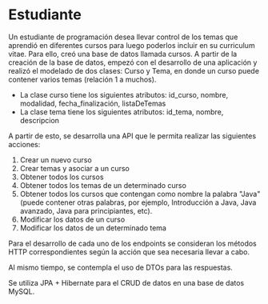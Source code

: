 # Estudiante 

Un estudiante de programación desea llevar control de los temas que aprendió en diferentes cursos para luego poderlos incluir en su curriculum vitae. Para ello, creó una base de datos llamada cursos. A partir de la creación de la base de datos, empezó con el desarrollo de una aplicación y realizó el modelado de dos clases: Curso y
Tema, en donde un curso puede contener varios temas (relación 1 a muchos).

- La clase curso tiene los siguientes atributos: id_curso, nombre, modalidad, fecha_finalización, listaDeTemas
- La clase tema tiene los siguientes atributos: id_tema, nombre, descripcion
  
A partir de esto, se desarrolla una API que le permita realizar las siguientes acciones:

1. Crear un nuevo curso
2. Crear temas y asociar a un curso
3. Obtener todos los cursos
4. Obtener todos los temas de un determinado curso
5. Obtener todos los cursos que contengan como nombre la palabra "Java" (puede contener otras palabras, por ejemplo, Introducción a Java, Java avanzado, Java para principiantes, etc).
6. Modificar los datos de un curso
7. Modificar los datos de un determinado tema

   
Para el desarrollo de cada uno de los endpoints se consideran los métodos HTTP correspondientes según la acción que sea necesaria llevar a cabo. 

Al mismo tiempo, se contempla el uso de DTOs para las respuestas. 

Se utiliza JPA + Hibernate para el CRUD de datos en una base de datos MySQL.
